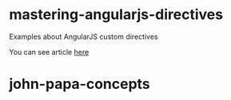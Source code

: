 # mastering-angularjs-directives
Examples about AngularJS custom directives

You can see article [here](http://code.tutsplus.com/tutorials/mastering-angularjs-directives--cms-22511)
# john-papa-concepts
